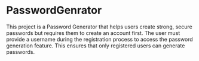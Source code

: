 # PasswordGenrator
This project is a Password Generator that helps users create strong, secure passwords but requires them to create an account first. The user must provide a username during the registration process to access the password generation feature. This ensures that only registered users can generate passwords.
